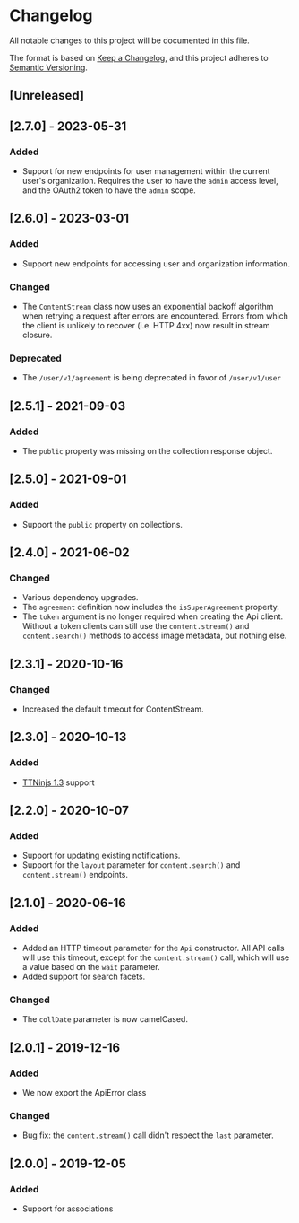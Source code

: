 # Changelog
All notable changes to this project will be documented in this file.

The format is based on [Keep a Changelog](https://keepachangelog.com/en/1.0.0/),
and this project adheres to [Semantic Versioning](https://semver.org/spec/v2.0.0.html).

## [Unreleased]

## [2.7.0] - 2023-05-31
### Added
- Support for new endpoints for user management within the current user's
  organization. Requires the user to have the `admin` access level, and the
  OAuth2 token to have the `admin` scope.

## [2.6.0] - 2023-03-01
### Added
- Support new endpoints for accessing user and organization information.
### Changed
- The `ContentStream` class now uses an exponential backoff algorithm
  when retrying a request after errors are encountered. Errors from
  which the client is unlikely to recover (i.e. HTTP 4xx) now result
  in stream closure.
### Deprecated
- The `/user/v1/agreement` is being deprecated in favor of `/user/v1/user`

## [2.5.1] - 2021-09-03
### Added
- The `public` property was missing on the collection response object.

## [2.5.0] - 2021-09-01
### Added
- Support the `public` property on collections.

## [2.4.0] - 2021-06-02
### Changed
- Various dependency upgrades.
- The `agreement` definition now includes the `isSuperAgreement` property.
- The `token` argument is no longer required when creating the Api
  client. Without a token clients can still use the `content.stream()`
  and `content.search()` methods to access image metadata, but nothing
  else.

## [2.3.1] - 2020-10-16
### Changed
- Increased the default timeout for ContentStream.

## [2.3.0] - 2020-10-13
### Added

- [TTNinjs 1.3](https://tt.se/spec/ttninjs/ttninjs-schema_1.3.json) support

## [2.2.0] - 2020-10-07
### Added

- Support for updating existing notifications.
- Support for the `layout` parameter for `content.search()` and
  `content.stream()` endpoints.

## [2.1.0] - 2020-06-16
### Added
- Added an HTTP timeout parameter for the `Api` constructor. All API calls will
  use this timeout, except for the `content.stream()` call, which will use a
  value based on the `wait` parameter.
- Added support for search facets.
### Changed
- The `collDate` parameter is now camelCased.

## [2.0.1] - 2019-12-16
### Added
- We now export the ApiError class
### Changed
- Bug fix: the `content.stream()` call didn't respect the `last` parameter.

## [2.0.0] - 2019-12-05
### Added
- Support for associations
